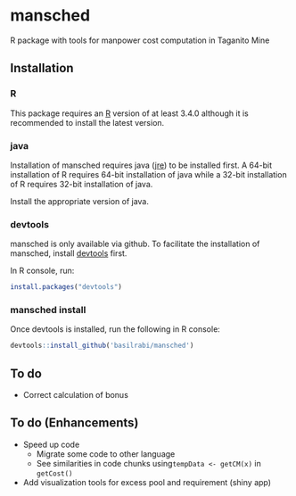 mansched
========

R package with tools for manpower cost computation in Taganito Mine

Installation
------------

### R

This package requires an [R](https://www.r-project.org/) version of at least 3.4.0 although it is recommended to install the latest version.

### java

Installation of mansched requires java ([jre](https://java.com/inc/BrowserRedirect1.jsp?locale=en)) to be installed first. A 64-bit installation of R requires 64-bit installation of java while a 32-bit installation of R requires 32-bit installation of java.

Install the appropriate version of java.

### devtools

mansched is only available via github. To facilitate the installation of mansched, install [devtools](https://github.com/hadley/devtools) first.

In R console, run:

``` r
install.packages("devtools")
```

### mansched install

Once devtools is installed, run the following in R console:

``` r
devtools::install_github('basilrabi/mansched')
```

To do
-----

-   Correct calculation of bonus

To do (Enhancements)
--------------------

-   Speed up code
    -   Migrate some code to other language
    -   See similarities in code chunks using`tempData <- getCM(x)` in `getCost()`
-   Add visualization tools for excess pool and requirement (shiny app)
